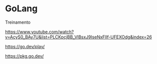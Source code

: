 # GoLang
Treinamento

https://www.youtube.com/watch?v=AcyS0_BAy7U&list=PLCKpcjBB_VlBsxJ9IseNxFllf-UFEXOdg&index=26

https://go.dev/play/

https://pkg.go.dev/

